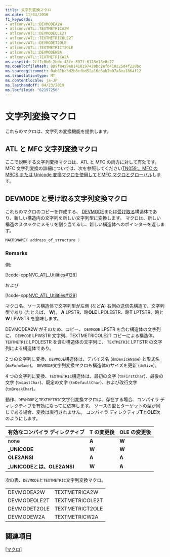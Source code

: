 ```yaml
---
title: 文字列変換マクロ
ms.date: 11/04/2016
f1_keywords:
- atlconv/ATL::DEVMODEA2W
- atlconv/ATL::TEXTMETRICA2W
- atlconv/ATL::DEVMODEOLE2T
- atlconv/ATL::TEXTMETRICOLE2T
- atlconv/ATL::DEVMODET2OLE
- atlconv/ATL::TEXTMETRICT2OLE
- atlconv/ATL::DEVMODEW2A
- atlconv/ATL::TEXTMETRICW2A
ms.assetid: 2ff7c0b6-2bde-45fe-897f-6128e18e0c27
ms.openlocfilehash: 889f8459e81418197420bc2efd410225d4f220bc
ms.sourcegitcommit: 0ab61bc3d2b6cfbd52a16c6ab2b97a8ea1864f12
ms.translationtype: MT
ms.contentlocale: ja-JP
ms.lasthandoff: 04/23/2019
ms.locfileid: "62197256"
---
```

# <a name="string-conversion-macros"></a>文字列変換マクロ

これらのマクロは、文字列の変換機能を提供します。

##  <a name="atl_and_mfc_string_conversion_macros"></a>  ATL と MFC 文字列変換マクロ

ここで説明する文字列変換マクロは、ATL と MFC の両方に対して有効です。 MFC 文字列変換の詳細については、次を参照してください[TN059:。MFC の MBCS または Unicode 変換マクロを使用して](../../mfc/tn059-using-mfc-mbcs-unicode-conversion-macros.md)と[MFC マクロとグローバル](../../mfc/reference/mfc-macros-and-globals.md)します。

##  <a name="devmode_and_textmetric_string_conversion_macros"></a>  DEVMODE と受け取る文字列変換マクロ

これらのマクロのコピーを作成する、 [DEVMODE](/windows/desktop/api/wingdi/ns-wingdi-_devicemodea)または[受け取る](/windows/desktop/api/wingdi/ns-wingdi-tagtextmetrica)構造体であり、新しい構造内の文字列を新しい文字列型に変換します。 マクロは、新しい構造のスタックにメモリを割り当てるし、新しい構造体へのポインターを返します。

```cpp
MACRONAME( address_of_structure )
```

### <a name="remarks"></a>Remarks

例:

[!code-cpp[NVC_ATL_Utilities#128](../../atl/codesnippet/cpp/string-conversion-macros_1.cpp)]

および

[!code-cpp[NVC_ATL_Utilities#129](../../atl/codesnippet/cpp/string-conversion-macros_2.cpp)]

マクロ名、ソース構造体で文字列型が左側 (など**A**) 右側の送信先構造で、文字列型であり (たとえば、 **W**)。 **A** LPSTR、略**OLE** LPOLESTR、略**T** LPTSTR、略と**W** LPWSTR を意味します。

DEVMODEA2W がそのため、コピー、 `DEVMODE` LPSTR を含む構造体の文字列に、 `DEVMODE` LPWSTR 文字列、TEXTMETRICOLE2T コピーによる構造体、 `TEXTMETRIC` LPOLESTR を含む構造体の文字列に、 `TEXTMETRIC` LPTSTR の文字列による構造体であり。

2 つの文字列に変換、`DEVMODE`構造体は、デバイス名 (`dmDeviceName`) と形式名 (`dmFormName`)。 `DEVMODE`文字列変換マクロも構造体のサイズを更新 (`dmSize`)。

4 つの文字列に変換、`TEXTMETRIC`構造体は、最初の文字 (`tmFirstChar`)、最後の文字 (`tmLastChar`)、既定の文字 (`tmDefaultChar`)、および改行文字 (`tmBreakChar`)。

動作、`DEVMODE`と`TEXTMETRIC`文字列変換マクロは、存在する場合、コンパイラ ディレクティブを有効になってに依存します。 ソースの型とターゲットの型が同じである場合、変換は実行されません。 コンパイラ ディレクティブ**T**と**OLE**次のようにします。

|有効なコンパイラ ディレクティブ|T の変更後|OLE の変更後|
|----------------------------------|---------------|-----------------|
|none|**A**|**W**|
|**\_UNICODE**|**W**|**W**|
|**OLE2ANSI**|**A**|**A**|
|**\_UNICODE**と**は、OLE2ANSI**|**W**|**A**|

次の表、`DEVMODE`と`TEXTMETRIC`文字列変換マクロ。

|||
|-|-|
|DEVMODEA2W|TEXTMETRICA2W|
|DEVMODEOLE2T|TEXTMETRICOLE2T|
|DEVMODET2OLE|TEXTMETRICT2OLE|
|DEVMODEW2A|TEXTMETRICW2A|

## <a name="see-also"></a>関連項目

[[マクロ]](../../atl/reference/atl-macros.md)
